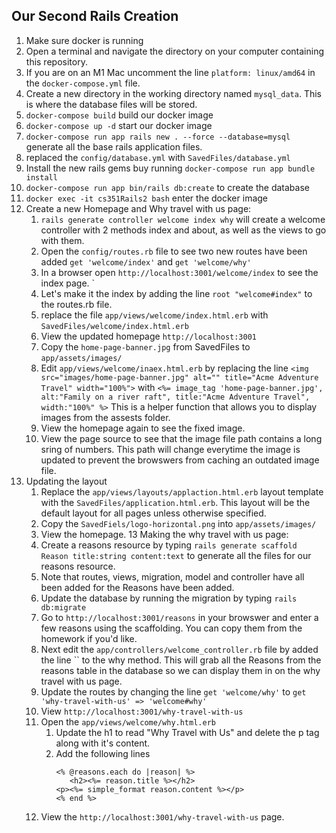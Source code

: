 ## Our Second Rails Creation



1. Make sure docker is running
2. Open a terminal and navigate the directory on your computer containing this repository. 
3. If you are on an M1 Mac uncomment the line `platform: linux/amd64` in the `docker-compose.yml` file.
4. Create a new directory in the working directory named `mysql_data`.  This is where the database files will be stored.
5. `docker-compose build` build our docker image
6. `docker-compose up -d` start our docker image
7. `docker-compose run app rails new . --force --database=mysql` generate all the base rails application files.
8. replaced the `config/database.yml` with `SavedFiles/database.yml`
9. Install the new rails gems buy running `docker-compose run app bundle install`
10. `docker-compose run app bin/rails db:create` to create the database
11. `docker exec -it cs351Rails2 bash` enter the docker image 
12. Create a new Homepage and Why travel with us page:
    1. `rails generate controller welcome index why` will create a welcome controller with 2 methods index and about, as well as the views to go with them. 
    2. Open the `config/routes.rb` file to see two new routes have been added `get 'welcome/index'` and `get 'welcome/why'`
    3. In a browser open `http://localhost:3001/welcome/index` to see the index page. `
    4. Let's make it the index by adding the line `root "welcome#index"` to the routes.rb file.
    5. replace the file `app/views/welcome/index.html.erb` with `SavedFiles/welcome/index.html.erb`
    6. View the updated homepage `http://localhost:3001`
    7. Copy the `home-page-banner.jpg` from SavedFiles to `app/assets/images/`
    8. Edit `app/views/welcome/inaex.html.erb` by replacing the line `<img src="images/home-page-banner.jpg" alt="" title="Acme Adventure Travel" width="100%">` with `<%= image_tag 'home-page-banner.jpg', alt:"Family on a river raft", title:"Acme Adventure Travel", width:"100%" %>` This is a helper function that allows you to display images from the assests folder. 
    9. View the homepage again to see the fixed image.
    10. View the page source to see that the image file path contains a long sring of numbers.  This path will change everytime the image is updated to prevent the browswers from caching an outdated image file. 
13. Updating the layout
    1. Replace the `app/views/layouts/applaction.html.erb`  layout template with the `SavedFiles/application.html.erb`. This layout will be the default layout for all pages unless otherwise specified. 
    2. Copy the `SavedFiels/logo-horizontal.png` into `app/assets/images/` 
    3. View the homepage.
13 Making the why travel with us page:
    4. Create a reasons resource by typing `rails generate scaffold Reason title:string content:text` to generate all the files for our reasons resource.  
    5. Note that routes, views, migration, model and controller have all been added for the Reasons have been added. 
    6. Update the database by running the migration by typing `rails db:migrate`
    7. Go to `http://localhost:3001/reasons` in your browswer and enter a few reasons using the scaffolding. You can copy them from the homework if you'd like. 
    8. Next edit the `app/controllers/welcome_controller.rb` file by added the line `` to the why method. This will grab all the Reasons from the reasons table in the database so we can display them in on the why travel with us page. 
    9. Update the routes by changing the line `get 'welcome/why'` to `get 'why-travel-with-us' => 'welcome#why'`
    10. View `http://localhost:3001/why-travel-with-us`
    11. Open the `app/views/welcome/why.html.erb`
        1. Update the h1 to read "Why Travel with Us" and delete the p tag along with it's content.
        2. Add the following lines 
           ```  
           <% @reasons.each do |reason| %>
              <h2><%= reason.title %></h2>
           <p><%= simple_format reason.content %></p>
           <% end %>
           ```
    12. View the `http://localhost:3001/why-travel-with-us` page. 
    